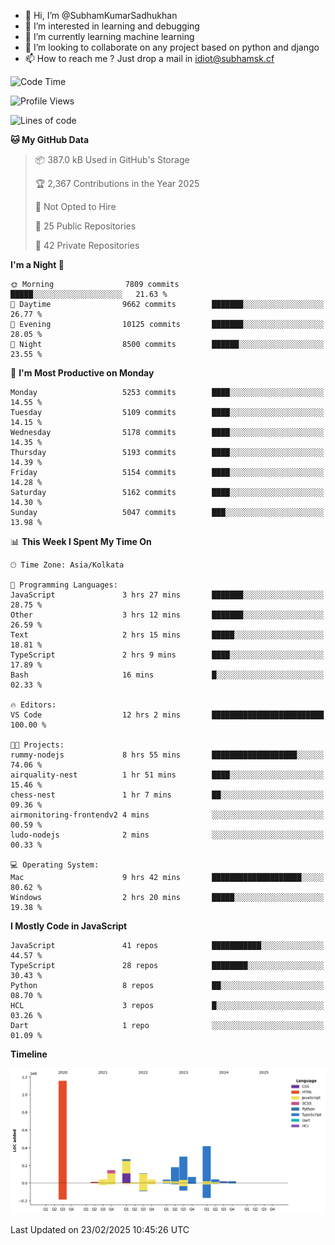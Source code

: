 - 👋 Hi, I’m @SubhamKumarSadhukhan
- 👀 I’m interested in learning and debugging
- 🌱 I’m currently learning machine learning
- 💞️ I’m looking to collaborate on any project based on python and django
- 📫 How to reach me ?
      Just drop a mail in idiot@subhamsk.cf

<!---
SubhamKumarSadhukhan/SubhamKumarSadhukhan is a ✨ special ✨ repository because its `README.md` (this file) appears on your GitHub profile.
You can click the Preview link to take a look at your changes.
--->


<!--START_SECTION:waka-->
![Code Time](http://img.shields.io/badge/Code%20Time-2%2C764%20hrs%2018%20mins-blue)

![Profile Views](http://img.shields.io/badge/Profile%20Views-2-blue)

![Lines of code](https://img.shields.io/badge/From%20Hello%20World%20I%27ve%20Written-2.8%20million%20lines%20of%20code-blue)

**🐱 My GitHub Data** 

> 📦 387.0 kB Used in GitHub's Storage 
 > 
> 🏆 2,367 Contributions in the Year 2025
 > 
> 🚫 Not Opted to Hire
 > 
> 📜 25 Public Repositories 
 > 
> 🔑 42 Private Repositories 
 > 
**I'm a Night 🦉** 

```text
🌞 Morning                7809 commits        █████░░░░░░░░░░░░░░░░░░░░   21.63 % 
🌆 Daytime                9662 commits        ███████░░░░░░░░░░░░░░░░░░   26.77 % 
🌃 Evening                10125 commits       ███████░░░░░░░░░░░░░░░░░░   28.05 % 
🌙 Night                  8500 commits        ██████░░░░░░░░░░░░░░░░░░░   23.55 % 
```
📅 **I'm Most Productive on Monday** 

```text
Monday                   5253 commits        ████░░░░░░░░░░░░░░░░░░░░░   14.55 % 
Tuesday                  5109 commits        ████░░░░░░░░░░░░░░░░░░░░░   14.15 % 
Wednesday                5178 commits        ████░░░░░░░░░░░░░░░░░░░░░   14.35 % 
Thursday                 5193 commits        ████░░░░░░░░░░░░░░░░░░░░░   14.39 % 
Friday                   5154 commits        ████░░░░░░░░░░░░░░░░░░░░░   14.28 % 
Saturday                 5162 commits        ████░░░░░░░░░░░░░░░░░░░░░   14.30 % 
Sunday                   5047 commits        ███░░░░░░░░░░░░░░░░░░░░░░   13.98 % 
```


📊 **This Week I Spent My Time On** 

```text
🕑︎ Time Zone: Asia/Kolkata

💬 Programming Languages: 
JavaScript               3 hrs 27 mins       ███████░░░░░░░░░░░░░░░░░░   28.75 % 
Other                    3 hrs 12 mins       ███████░░░░░░░░░░░░░░░░░░   26.59 % 
Text                     2 hrs 15 mins       █████░░░░░░░░░░░░░░░░░░░░   18.81 % 
TypeScript               2 hrs 9 mins        ████░░░░░░░░░░░░░░░░░░░░░   17.89 % 
Bash                     16 mins             █░░░░░░░░░░░░░░░░░░░░░░░░   02.33 % 

🔥 Editors: 
VS Code                  12 hrs 2 mins       █████████████████████████   100.00 % 

🐱‍💻 Projects: 
rummy-nodejs             8 hrs 55 mins       ███████████████████░░░░░░   74.06 % 
airquality-nest          1 hr 51 mins        ████░░░░░░░░░░░░░░░░░░░░░   15.46 % 
chess-nest               1 hr 7 mins         ██░░░░░░░░░░░░░░░░░░░░░░░   09.36 % 
airmonitoring-frontendv2 4 mins              ░░░░░░░░░░░░░░░░░░░░░░░░░   00.59 % 
ludo-nodejs              2 mins              ░░░░░░░░░░░░░░░░░░░░░░░░░   00.33 % 

💻 Operating System: 
Mac                      9 hrs 42 mins       ████████████████████░░░░░   80.62 % 
Windows                  2 hrs 20 mins       █████░░░░░░░░░░░░░░░░░░░░   19.38 % 
```

**I Mostly Code in JavaScript** 

```text
JavaScript               41 repos            ███████████░░░░░░░░░░░░░░   44.57 % 
TypeScript               28 repos            ████████░░░░░░░░░░░░░░░░░   30.43 % 
Python                   8 repos             ██░░░░░░░░░░░░░░░░░░░░░░░   08.70 % 
HCL                      3 repos             █░░░░░░░░░░░░░░░░░░░░░░░░   03.26 % 
Dart                     1 repo              ░░░░░░░░░░░░░░░░░░░░░░░░░   01.09 % 
```



**Timeline**

![Lines of Code chart](https://raw.githubusercontent.com/SubhamKumarSadhukhan/SubhamKumarSadhukhan/main/assets/bar_graph.png)


 Last Updated on 23/02/2025 10:45:26 UTC
<!--END_SECTION:waka-->
